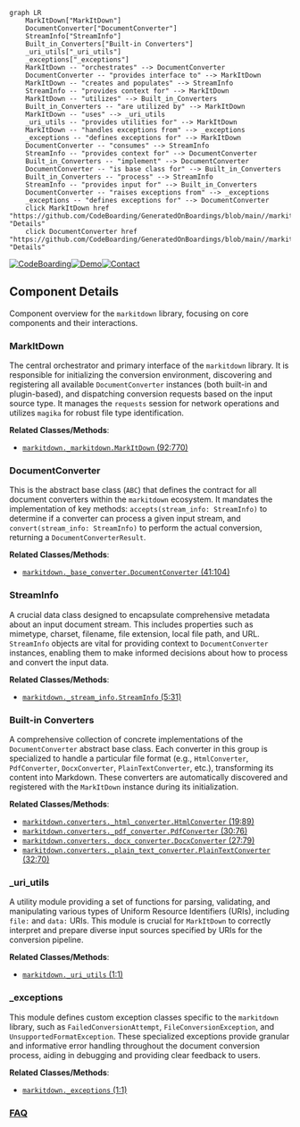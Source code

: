```mermaid
graph LR
    MarkItDown["MarkItDown"]
    DocumentConverter["DocumentConverter"]
    StreamInfo["StreamInfo"]
    Built_in_Converters["Built-in Converters"]
    _uri_utils["_uri_utils"]
    _exceptions["_exceptions"]
    MarkItDown -- "orchestrates" --> DocumentConverter
    DocumentConverter -- "provides interface to" --> MarkItDown
    MarkItDown -- "creates and populates" --> StreamInfo
    StreamInfo -- "provides context for" --> MarkItDown
    MarkItDown -- "utilizes" --> Built_in_Converters
    Built_in_Converters -- "are utilized by" --> MarkItDown
    MarkItDown -- "uses" --> _uri_utils
    _uri_utils -- "provides utilities for" --> MarkItDown
    MarkItDown -- "handles exceptions from" --> _exceptions
    _exceptions -- "defines exceptions for" --> MarkItDown
    DocumentConverter -- "consumes" --> StreamInfo
    StreamInfo -- "provides context for" --> DocumentConverter
    Built_in_Converters -- "implement" --> DocumentConverter
    DocumentConverter -- "is base class for" --> Built_in_Converters
    Built_in_Converters -- "process" --> StreamInfo
    StreamInfo -- "provides input for" --> Built_in_Converters
    DocumentConverter -- "raises exceptions from" --> _exceptions
    _exceptions -- "defines exceptions for" --> DocumentConverter
    click MarkItDown href "https://github.com/CodeBoarding/GeneratedOnBoardings/blob/main//markitdown/MarkItDown.md" "Details"
    click DocumentConverter href "https://github.com/CodeBoarding/GeneratedOnBoardings/blob/main//markitdown/DocumentConverter.md" "Details"
```
[![CodeBoarding](https://img.shields.io/badge/Generated%20by-CodeBoarding-9cf?style=flat-square)](https://github.com/CodeBoarding/GeneratedOnBoardings)[![Demo](https://img.shields.io/badge/Try%20our-Demo-blue?style=flat-square)](https://www.codeboarding.org/demo)[![Contact](https://img.shields.io/badge/Contact%20us%20-%20contact@codeboarding.org-lightgrey?style=flat-square)](mailto:contact@codeboarding.org)

## Component Details

Component overview for the `markitdown` library, focusing on core components and their interactions.

### MarkItDown
The central orchestrator and primary interface of the `markitdown` library. It is responsible for initializing the conversion environment, discovering and registering all available `DocumentConverter` instances (both built-in and plugin-based), and dispatching conversion requests based on the input source type. It manages the `requests` session for network operations and utilizes `magika` for robust file type identification.


**Related Classes/Methods**:

- <a href="https://github.com/microsoft/markitdown/blob/master/packages/markitdown/src/markitdown/_markitdown.py#L92-L770" target="_blank" rel="noopener noreferrer">`markitdown._markitdown.MarkItDown` (92:770)</a>


### DocumentConverter
This is the abstract base class (`ABC`) that defines the contract for all document converters within the `markitdown` ecosystem. It mandates the implementation of key methods: `accepts(stream_info: StreamInfo)` to determine if a converter can process a given input stream, and `convert(stream_info: StreamInfo)` to perform the actual conversion, returning a `DocumentConverterResult`.


**Related Classes/Methods**:

- <a href="https://github.com/microsoft/markitdown/blob/master/packages/markitdown/src/markitdown/_base_converter.py#L41-L104" target="_blank" rel="noopener noreferrer">`markitdown._base_converter.DocumentConverter` (41:104)</a>


### StreamInfo
A crucial data class designed to encapsulate comprehensive metadata about an input document stream. This includes properties such as mimetype, charset, filename, file extension, local file path, and URL. `StreamInfo` objects are vital for providing context to `DocumentConverter` instances, enabling them to make informed decisions about how to process and convert the input data.


**Related Classes/Methods**:

- <a href="https://github.com/microsoft/markitdown/blob/master/packages/markitdown/src/markitdown/_stream_info.py#L5-L31" target="_blank" rel="noopener noreferrer">`markitdown._stream_info.StreamInfo` (5:31)</a>


### Built-in Converters
A comprehensive collection of concrete implementations of the `DocumentConverter` abstract base class. Each converter in this group is specialized to handle a particular file format (e.g., `HtmlConverter`, `PdfConverter`, `DocxConverter`, `PlainTextConverter`, etc.), transforming its content into Markdown. These converters are automatically discovered and registered with the `MarkItDown` instance during its initialization.


**Related Classes/Methods**:

- <a href="https://github.com/microsoft/markitdown/blob/master/packages/markitdown/src/markitdown/converters/_html_converter.py#L19-L89" target="_blank" rel="noopener noreferrer">`markitdown.converters._html_converter.HtmlConverter` (19:89)</a>
- <a href="https://github.com/microsoft/markitdown/blob/master/packages/markitdown/src/markitdown/converters/_pdf_converter.py#L30-L76" target="_blank" rel="noopener noreferrer">`markitdown.converters._pdf_converter.PdfConverter` (30:76)</a>
- <a href="https://github.com/microsoft/markitdown/blob/master/packages/markitdown/src/markitdown/converters/_docx_converter.py#L27-L79" target="_blank" rel="noopener noreferrer">`markitdown.converters._docx_converter.DocxConverter` (27:79)</a>
- <a href="https://github.com/microsoft/markitdown/blob/master/packages/markitdown/src/markitdown/converters/_plain_text_converter.py#L32-L70" target="_blank" rel="noopener noreferrer">`markitdown.converters._plain_text_converter.PlainTextConverter` (32:70)</a>


### _uri_utils
A utility module providing a set of functions for parsing, validating, and manipulating various types of Uniform Resource Identifiers (URIs), including `file:` and `data:` URIs. This module is crucial for `MarkItDown` to correctly interpret and prepare diverse input sources specified by URIs for the conversion pipeline.


**Related Classes/Methods**:

- <a href="https://github.com/microsoft/markitdown/blob/master/packages/markitdown/src/markitdown/_uri_utils.py#L1-L1" target="_blank" rel="noopener noreferrer">`markitdown._uri_utils` (1:1)</a>


### _exceptions
This module defines custom exception classes specific to the `markitdown` library, such as `FailedConversionAttempt`, `FileConversionException`, and `UnsupportedFormatException`. These specialized exceptions provide granular and informative error handling throughout the document conversion process, aiding in debugging and providing clear feedback to users.


**Related Classes/Methods**:

- <a href="https://github.com/microsoft/markitdown/blob/master/packages/markitdown/src/markitdown/_exceptions.py#L1-L1" target="_blank" rel="noopener noreferrer">`markitdown._exceptions` (1:1)</a>




### [FAQ](https://github.com/CodeBoarding/GeneratedOnBoardings/tree/main?tab=readme-ov-file#faq)
